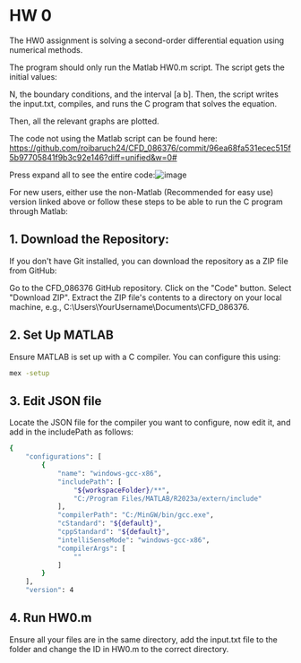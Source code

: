 # HW 0
The HW0 assignment is solving a second-order differential equation using numerical methods.

The program should only run the Matlab HW0.m script. The script gets the initial values: 

N, the boundary conditions, and the interval [a b]. Then, the script writes the input.txt, compiles, and runs the C program that solves the equation.

Then, all the relevant graphs are plotted.

The code not using the Matlab script can be found here: https://github.com/roibaruch24/CFD_086376/commit/96ea68fa531ecec515f5b97705841f9b3c92e146?diff=unified&w=0# 

Press expand all to see the entire code:![image](https://github.com/roibaruch24/CFD_086376/assets/171028386/2861fe3c-6229-4d78-80ff-038450814d03)


For new users, either use the non-Matlab (Recommended for easy use) version linked above or follow these steps to be able to run the C program through Matlab:

## 1. Download the Repository:
If you don't have Git installed, you can download the repository as a ZIP file from GitHub:

Go to the CFD_086376 GitHub repository.
Click on the "Code" button.
Select "Download ZIP".
Extract the ZIP file's contents to a directory on your local machine, e.g., C:\Users\YourUsername\Documents\CFD_086376.
## 2. Set Up MATLAB
Ensure MATLAB is set up with a C compiler. You can configure this using:
 ```bash
mex -setup
```
## 3. Edit JSON file
Locate the JSON file for the compiler you want to configure, now edit it, and add in the includePath as follows:
```bash
{
    "configurations": [
        {
            "name": "windows-gcc-x86",
            "includePath": [
                "${workspaceFolder}/**",
                "C:/Program Files/MATLAB/R2023a/extern/include"
            ],
            "compilerPath": "C:/MinGW/bin/gcc.exe",
            "cStandard": "${default}",
            "cppStandard": "${default}",
            "intelliSenseMode": "windows-gcc-x86",
            "compilerArgs": [
                ""
            ]
        }
    ],
    "version": 4
```
## 4. Run HW0.m
Ensure all your files are in the same directory, add the input.txt file to the folder and change the ID in HW0.m to the correct directory.



